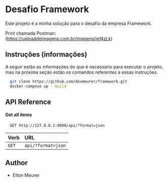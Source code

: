 
# Desafio Framework

Este projeto é a minha solução para o desafio da empresa Framework.

Print chamada Postman:
(https://uploaddeimagens.com.br/imagens/ief4zLk)


## Instruções (informações)

A seguir estão as informações do que é necessário para executar o projeto, mas na próxima seção estão os comandos referentes a essas instruções.

```bash
  git clone https://github.com/devmeurer/framework.git
  docker-compose up --build
```


## API Reference

#### Get all items

```http
  GET http://127.0.0.1:8000/api/?format=json
```

| Verb | URL                 
| :-------- | :------- |
| `GET` | `api/?format=json` | 

## Author

- Elton Meurer
